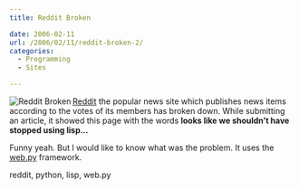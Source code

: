 ```yaml
---
title: Reddit Broken

date: 2006-02-11
url: /2006/02/11/reddit-broken-2/
categories:
  - Programming
  - Sites

---
```

<img align="left" alt="Reddit Broken" id="image176" src="/uploads/2006/02/reddit500.png" />[Reddit][1] the popular news site which publishes news items according to the votes of its members has broken down. While submitting an article, it showed this page with the words **looks like we shouldn&#8217;t have stopped using lisp&#8230;**
  
Funny yeah. But I would like to know what was the problem. It uses the [web.py][2] framework.

<tags>reddit, python, lisp, web.py</tags>

 [1]: http://www.reddit.com
 [2]: http://www.webpy.org